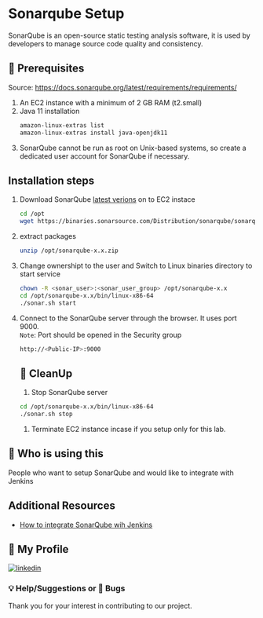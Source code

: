 # Sonarqube Setup

SonarQube is an open-source static testing analysis software, it is used by developers to manage source code quality and consistency.
## 🧰 Prerequisites

Source: https://docs.sonarqube.org/latest/requirements/requirements/
1. An EC2 instance with a minimum of 2 GB RAM (t2.small)  
1. Java 11 installation   
   ```sh 
   amazon-linux-extras list
   amazon-linux-extras install java-openjdk11
   ```
1. SonarQube cannot be run as root on Unix-based systems, so create a dedicated user account for SonarQube if necessary.

## Installation steps

1. Download SonarQube [latest verions](https://www.sonarqube.org/downloads/) on to EC2 instace 
   ```sh 
   cd /opt  
   wget https://binaries.sonarsource.com/Distribution/sonarqube/sonarqube-x.x.zip  
   ```
1. extract packages
   ```sh 
   unzip /opt/sonarqube-x.x.zip
   ```

2. Change ownershipt to the user and Switch to Linux binaries directory to start service
   ```bash
   chown -R <sonar_user>:<sonar_user_group> /opt/sonarqube-x.x  
   cd /opt/sonarqube-x.x/bin/linux-x86-64   
   ./sonar.sh start
   ```
3. Connect to the SonarQube server through the browser. It uses port 9000.   
   `Note`: Port should be opened in the Security group 
   ```bash
   http://<Public-IP>:9000
   ```

   ## 🧹 CleanUp  
   1. Stop SonarQube server
   ```sh 
   cd /opt/sonarqube-x.x/bin/linux-x86-64 
   ./sonar.sh stop
   ```
   1. Terminate EC2 instance incase if you setup only for this lab. 

## 📌 Who is using this   
People who want to setup SonarQube and would like to integrate with Jenkins 



## Additional Resources

 - [How to integrate SonarQube wih Jenkins](https://www.youtube.com/c/ValaxyTechnologies/videos)  
 
   
## 🔗 My Profile  
[![linkedin](https://img.shields.io/badge/linkedin-0A66C2?style=for-the-badge&logo=linkedin&logoColor=white)]([https://www.linkedin.com/in/desmond-wangki-0222241bb/])


  ### 💡 Help/Suggestions or 🐛 Bugs

Thank you for your interest in contributing to our project.
